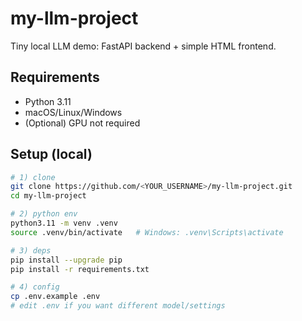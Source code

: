 # my-llm-project

Tiny local LLM demo: FastAPI backend + simple HTML frontend.

## Requirements
- Python 3.11
- macOS/Linux/Windows
- (Optional) GPU not required

## Setup (local)

```bash
# 1) clone
git clone https://github.com/<YOUR_USERNAME>/my-llm-project.git
cd my-llm-project

# 2) python env
python3.11 -m venv .venv
source .venv/bin/activate   # Windows: .venv\Scripts\activate

# 3) deps
pip install --upgrade pip
pip install -r requirements.txt

# 4) config
cp .env.example .env
# edit .env if you want different model/settings
